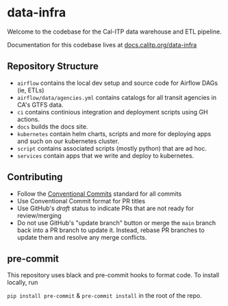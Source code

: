 # data-infra

Welcome to the codebase for the Cal-ITP data warehouse and ETL pipeline.

Documentation for this codebase lives at [docs.calitp.org/data-infra](https://docs.calitp.org/data-infra/)

## Repository Structure

* `airflow` contains the local dev setup and source code for Airflow DAGs (ie, ETLs)
* `airflow/data/agencies.yml` contains catalogs for all transit agencies in CA's GTFS data.
* `ci` contains continious integration and deployment scripts using GH actions.
* `docs` builds the docs site.
* `kubernetes` contain helm charts, scripts and more for deploying apps and such on our kubernetes cluster.
* `script` contains associated scripts (mostly python) that are ad hoc.
* `services` contain apps that we write and deploy to kubernetes.

## Contributing

* Follow the [Conventional Commits](https://www.conventionalcommits.org/en/v1.0.0/) standard for all commits
* Use Conventional Commit format for PR titles
* Use GitHub's *draft* status to indicate PRs that are not ready for review/merging
* Do not use GitHub's "update branch" button or merge the `main` branch back into a PR branch to update it. Instead, rebase PR branches to update them and resolve any merge conflicts.

## pre-commit

This repository uses black and pre-commit hooks to format code. To install locally, run

`pip install pre-commit` & `pre-commit install` in the root of the repo.
